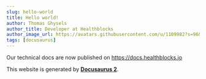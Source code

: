 ```yaml
---
slug: hello-world
title: Hello world!
author: Thomas Ghysels
author_title: Developer at Healthblocks
author_image_url: https://avatars.githubusercontent.com/u/1109982?s=96&v=4
tags: [docusaurus]
---
```


Our technical docs are now published on https://docs.healthblocks.io

<!--truncate-->

This website is generated by [**Docusaurus 2**](https://v2.docusaurus.io/).
